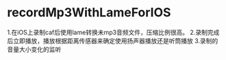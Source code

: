 # recordMp3WithLameForIOS
1.在iOS上录制caf后使用lame转换未mp3音频文件，压缩比例很高。
2.录制完成后立即播放，播放根据距离传感器来确定使用扬声器播放还是听筒播放
3.录制的音量大小变化的监听
